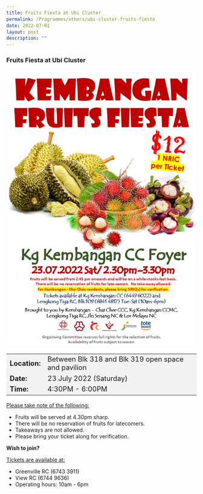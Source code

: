 ```yaml
---
title: Fruits Fiesta at Ubi Cluster
permalink: /Programmes/others/ubi-cluster-fruits-fiesta
date: 2022-07-01
layout: post
description: ""
---
```

### Fruits Fiesta at Ubi Cluster ###

<img style="width:600px; height:auto" src="/images/Programmes%20(July%202022)/kkcc_fruits_fiesta.jpeg">

<table  style="font-size:130%; background-color:#f2f2f2">
	<tbody>
		<tr>
			 <td><b>Location:</b></td><td>Between Blk 318 and Blk 319 open space and pavilion</td>
		</tr>
		<tr>
		 <td><b>Date:</b> </td><td>23 July 2022 (Saturday)</td>
		</tr>
		<tr>
			<td> <b>Time:</b> </td><td>4:30PM - 6:00PM</td>
		</tr>
	</tbody>
</table>

<u>Please take note of the following:</u>

<ul>
	<li>Fruits will be served at 4.30pm sharp.</li>
	<li>There will be no reservation of fruits for latecomers.</li>
	<li>Takeaways are not allowed.</li>
	<li>Please bring your ticket along for verification.</li>
</ul>

<b>Wish to join?</b>

<u>Tickets are available at:</u>
<ul>
	<li>Greenville RC (6743 3911)</li>
	<li>View RC (6744 9636) </li>
	<li>Operating hours: 10am - 6pm
</ul>